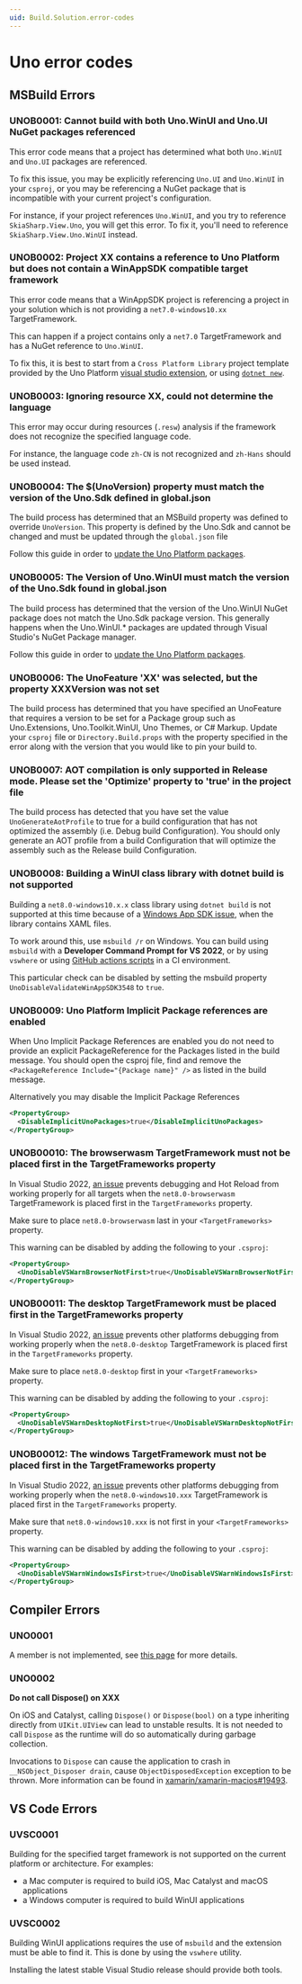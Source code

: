 ```yaml
---
uid: Build.Solution.error-codes
---
```

# Uno error codes

## MSBuild Errors

### UNOB0001: Cannot build with both Uno.WinUI and Uno.UI NuGet packages referenced

This error code means that a project has determined what both `Uno.WinUI` and `Uno.UI` packages are referenced.

To fix this issue, you may be explicitly referencing `Uno.UI` and `Uno.WinUI` in your `csproj`, or you may be referencing a NuGet package that is incompatible with your current project's configuration.

For instance, if your project references `Uno.WinUI`, and you try to reference `SkiaSharp.View.Uno`, you will get this error. To fix it, you'll need to reference `SkiaSharp.View.Uno.WinUI` instead.

### UNOB0002: Project XX contains a reference to Uno Platform but does not contain a WinAppSDK compatible target framework

This error code means that a WinAppSDK project is referencing a project in your solution which is not providing a `net7.0-windows10.xx` TargetFramework.

This can happen if a project contains only a `net7.0` TargetFramework and has a NuGet reference to `Uno.WinUI`.

To fix this, it is best to start from a `Cross Platform Library` project template provided by the Uno Platform [visual studio extension](xref:Guide.HowTo.Create-Control-Library), or using [`dotnet new`](xref:Uno.GetStarted.dotnet-new).

### UNOB0003: Ignoring resource XX, could not determine the language

This error may occur during resources (`.resw`) analysis if the framework does not recognize the specified language code.

For instance, the language code `zh-CN` is not recognized and `zh-Hans` should be used instead.

### UNOB0004: The $(UnoVersion) property must match the version of the Uno.Sdk defined in global.json

The build process has determined that an MSBuild property was defined to override `UnoVersion`. This property is defined by the Uno.Sdk and cannot be changed and must be updated through the `global.json` file

Follow this guide in order to [update the Uno Platform packages](xref:Uno.Development.UpgradeUnoNuget).

### UNOB0005: The Version of Uno.WinUI must match the version of the Uno.Sdk found in global.json

The build process has determined that the version of the Uno.WinUI NuGet package does not match the Uno.Sdk package version. This generally happens when the Uno.WinUI.* packages are updated through Visual Studio's NuGet Package manager.

Follow this guide in order to [update the Uno Platform packages](xref:Uno.Development.UpgradeUnoNuget).

### UNOB0006: The UnoFeature 'XX' was selected, but the property XXXVersion was not set

The build process has determined that you have specified an UnoFeature that requires a version to be set for a Package group such as Uno.Extensions, Uno.Toolkit.WinUI, Uno Themes, or C# Markup. Update your `csproj` file or `Directory.Build.props` with the property specified in the error along with the version that you would like to pin your build to.

### UNOB0007: AOT compilation is only supported in Release mode. Please set the 'Optimize' property to 'true' in the project file

The build process has detected that you have set the value `UnoGenerateAotProfile` to true for a build configuration that has not optimized the assembly (i.e. Debug build Configuration). You should only generate an AOT profile from a build Configuration that will optimize the assembly such as the Release build Configuration.

### UNOB0008: Building a WinUI class library with dotnet build is not supported

Building a `net8.0-windows10.x.x` class library using `dotnet build` is not supported at this time because of a [Windows App SDK issue](https://github.com/microsoft/WindowsAppSDK/issues/3548), when the library contains XAML files.

To work around this, use `msbuild /r` on Windows. You can build using `msbuild` with a **Developer Command Prompt for VS 2022**, or by using `vswhere` or using [GitHub actions scripts](https://learn.microsoft.com/en-us/windows/apps/package-and-deploy/ci-for-winui3?pivots=winui3-packaged-csharp) in a CI environment.

This particular check can be disabled by setting the msbuild property `UnoDisableValidateWinAppSDK3548` to `true`.

### UNOB0009: Uno Platform Implicit Package references are enabled

When Uno Implicit Package References are enabled you do not need to provide an explicit PackageReference for the Packages listed in the build message. You should open the csproj file, find and remove the `<PackageReference Include="{Package name}" />` as listed in the build message.

Alternatively you may disable the Implicit Package References

```xml
<PropertyGroup>
  <DisableImplicitUnoPackages>true</DisableImplicitUnoPackages>
</PropertyGroup>
```

### UNOB00010: The browserwasm TargetFramework must not be placed first in the TargetFrameworks property

In Visual Studio 2022, [an issue](https://aka.platform.uno/singleproject-vs-reload) prevents debugging and Hot Reload from working properly for all targets when the `net8.0-browserwasm` TargetFramework is placed first in the `TargetFrameworks` property.

Make sure to place `net8.0-browserwasm` last in your `<TargetFrameworks>` property.

This warning can be disabled by adding the following to your `.csproj`:

```xml
<PropertyGroup>
  <UnoDisableVSWarnBrowserNotFirst>true</UnoDisableVSWarnBrowserNotFirst>
</PropertyGroup>
```

### UNOB00011: The desktop TargetFramework must be placed first in the TargetFrameworks property

In Visual Studio 2022, [an issue](https://aka.platform.uno/singleproject-vs-reload) prevents other platforms debugging from working properly when the `net8.0-desktop` TargetFramework is placed first in the `TargetFrameworks` property.

Make sure to place `net8.0-desktop` first in your `<TargetFrameworks>` property.

This warning can be disabled by adding the following to your `.csproj`:

```xml
<PropertyGroup>
  <UnoDisableVSWarnDesktopNotFirst>true</UnoDisableVSWarnDesktopNotFirst>
</PropertyGroup>
```

### UNOB00012: The windows TargetFramework must not be placed first in the TargetFrameworks property

In Visual Studio 2022, [an issue](https://aka.platform.uno/singleproject-vs-reload) prevents other platforms debugging from working properly when the `net8.0-windows10.xxx` TargetFramework is placed first in the `TargetFrameworks` property.

Make sure that `net8.0-windows10.xxx` is not first in your `<TargetFrameworks>` property.

This warning can be disabled by adding the following to your `.csproj`:

```xml
<PropertyGroup>
  <UnoDisableVSWarnWindowsIsFirst>true</UnoDisableVSWarnWindowsIsFirst>
</PropertyGroup>
```

## Compiler Errors

### UNO0001

A member is not implemented, see [this page](xref:Uno.Development.NotImplemented) for more details.

### UNO0002

**Do not call Dispose() on XXX**

On iOS and Catalyst, calling `Dispose()` or `Dispose(bool)` on a type inheriting directly from `UIKit.UIView` can lead to unstable results. It is not needed to call `Dispose` as the runtime will do so automatically during garbage collection.

Invocations to `Dispose` can cause the application to crash in `__NSObject_Disposer drain`, cause `ObjectDisposedException` exception to be thrown. More information can be found in [xamarin/xamarin-macios#19493](https://github.com/xamarin/xamarin-macios/issues/19493).

## VS Code Errors

### UVSC0001

Building for the specified target framework is not supported on the current platform or architecture. For examples:

- a Mac computer is required to build iOS, Mac Catalyst and macOS applications
- a Windows computer is required to build WinUI applications

### UVSC0002

Building WinUI applications requires the use of `msbuild` and the extension must be able to find it. This is done by using the `vswhere` utility.

Installing the latest stable Visual Studio release should provide both tools.
